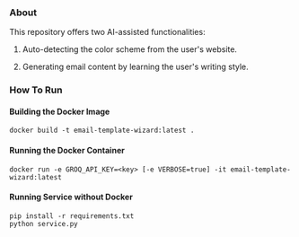 ### About
This repository offers two AI-assisted functionalities:

1. Auto-detecting the color scheme from the user's website.

2. Generating email content by learning the user's writing style.

### How To Run
#### Building the Docker Image
```
docker build -t email-template-wizard:latest .
```
#### Running the Docker Container
```
docker run -e GROQ_API_KEY=<key> [-e VERBOSE=true] -it email-template-wizard:latest
```
#### Running Service without Docker
```
pip install -r requirements.txt
python service.py
```